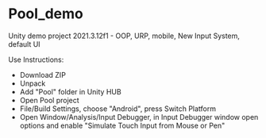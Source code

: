 # Pool_demo
Unity demo project 2021.3.12f1 - OOP, URP, mobile, New Input System, default UI

Use Instructions:
- Download ZIP
- Unpack
- Add "Pool" folder in Unity HUB
- Open Pool project
- File/Build Settings, choose "Android", press Switch Platform
- Open Window/Analysis/Input Debugger, in Input Debugger window open options and enable "Simulate Touch Input from Mouse or Pen"
